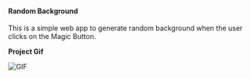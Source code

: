 #### Random Background

This is a simple web app to generate random background when the user clicks on the Magic Button.

**Project Gif**

![GIF](https://github.com/shuklaritvik06/LearningJavaScript/blob/main/Day%202/images/Day2.gif)
